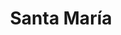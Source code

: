 ---
title: "Santa María"
url: /ciudad-autonoma-de-buenos-aires/santa-maria-avenida-jose-maria-moreno/
shop: pasta
---